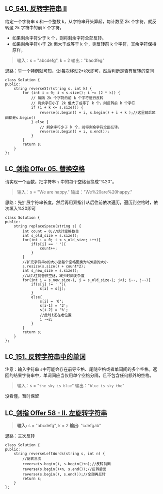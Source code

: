 ## LC_[541. 反转字符串 II](https://leetcode.cn/problems/reverse-string-ii/)
给定一个字符串 s 和一个整数 k，从字符串开头算起，每计数至 2k 个字符，就反转这 2k 字符中的前 k 个字符。
 - 如果剩余字符少于 k 个，则将剩余字符全部反转。
 -  如果剩余字符小于 2k 但大于或等于 k 个，则反转前 k 个字符，其余字符保持原样。

> 输入：s = "abcdefg", k = 2
输出："bacdfeg"

思路：举一个特例就可知，让i每次移动2*k次即可，然后判断是否有反转的空间
```
class Solution {
public:
    string reverseStr(string s, int k) {
        for (int i = 0; i < s.size(); i += (2 * k)) {
            // 每隔 2k 个字符的前 k 个字符进行反转
            // 剩余字符小于 2k 但大于或等于 k 个，则反转前 k 个字符
            if (i + k <= s.size()) {
                reverse(s.begin() + i, s.begin() + i + k );//这里前后区间都是s.begin()
            } else {
                // 剩余字符少于 k 个，则将剩余字符全部反转。
                reverse(s.begin() + i, s.end());
            }
        }
        return s;
    }
};
```
## LC_[剑指 Offer 05. 替换空格](https://leetcode.cn/problems/ti-huan-kong-ge-lcof/)
请实现一个函数，把字符串 `s` 中的每个空格替换成"%20"。

> 输入：s = "We are happy."
输出："We%20are%20happy."

思路：先扩展字符串长度，然后再用双指针从后往前依次遍历，遍历到空格时，依次填入%20即可
```
class Solution {
public:
    string replaceSpace(string s) {
        int count = 0;//统计空格数目
        int s_old_size = s.size();
        for(int i = 0; i < s_old_size; i++){
            if(s[i] == ' '){
                count++;
            }
        }
        //扩充字符串s的大小至每个空格更换为%20后的大小
        s.resize(s.size() + count*2);
        int s_new_size = s.size();
        //从后往前替换空格，减少时间复杂度
        for(int i = s_new_size-1, j = s_old_size-1; j<i; i--, j--){
            if(s[j] != ' '){
                s[i] = s[j];
            }
            else{
                s[i] = '0';
                s[i-1] = '2';
                s[i-2] = '%';
                //此时i还在老位置
                i -=2;
            }
        }
        return s;
    }
};
```
## LC_[151. 反转字符串中的单词](https://leetcode.cn/problems/reverse-words-in-a-string/)

注意：输入字符串 `s`中可能会存在前导空格、尾随空格或者单词间的多个空格。返回的结果字符串中，单词间应当仅用单个空格分隔，且不包含任何额外的空格。
> 输入：s = "`the sky is blue`" 
> 输出："`blue is sky the`"

没看懂，暂时保留

## LC_[剑指 Offer 58 - II. 左旋转字符串](https://leetcode.cn/problems/zuo-xuan-zhuan-zi-fu-chuan-lcof/)

> **输入:** s = "abcdefg", k = 2
**输出:** "cdefgab"

思路：三次反转
```
class Solution {
public:
    string reverseLeftWords(string s, int n) {
        //反转三次
        reverse(s.begin(), s.begin()+n);//反转前面
        reverse(s.begin()+n, s.end());//反转后面
        reverse(s.begin(), s.end());//全部再反转
        return s;
    }
};
```
